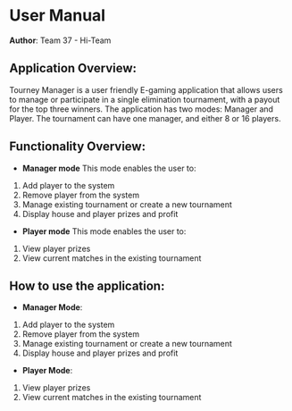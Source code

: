
# User Manual

**Author**: Team 37 - Hi-Team

## Application Overview:

Tourney Manager is a user friendly E-gaming application that allows users to manage or participate in a single elimination tournament, with a payout for the top three winners. The application has two modes: Manager and Player. The tournament can have one manager, and either 8 or 16 players.

## Functionality Overview:

- **Manager mode**
This mode enables the user to:
1)	Add player to the system
2)	Remove player from the system
3)	Manage existing tournament or create a new tournament
4)	Display house and player prizes and profit

- **Player mode**
This mode enables the user to:
1)	View player prizes
2)	View current matches in the existing tournament

## How to use the application:

- **Manager Mode**:  
1)	Add player to the system
2)	Remove player from the system
3)	Manage existing tournament or create a new tournament
4)	Display house and player prizes and profit

- **Player Mode**:
1)	View player prizes
2)	View current matches in the existing tournament











